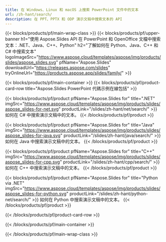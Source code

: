 ```yaml
---
title: 在 Windows、Linux 和 macOS 上搜索 PowerPoint 文件中的文本
url: /zh-hant/search/
description: 在 PPT、PPTX 和 ODP 演示文稿中搜索文本的 API
---
```


{{< blocks/products/pf/main-wrap-class >}}
{{< blocks/products/pf/upper-banner h1="使用 Aspose.Slides API 在 PowerPoint 和 OpenOffice 文檔中搜索文本：.NET、Java、C++、Python" h2="了解如何在 Python、Java、C++ 和 C# 中搜索文本" logoImageSrc="https://www.aspose.cloud/templates/aspose/img/products/slides/aspose_slides.svg" pfName="Aspose.Slides" downloadUrl="https://releases.aspose.com/slides" tryOnlineUrl="https://products.aspose.app/slides/family/" >}}

{{< blocks/products/pf/main-container >}}
{{< blocks/products/pf/product-card-row title="Aspose.Slides PowerPoint 代碼示例在線包括" >}}

{{< blocks/products/pf/product pfName="Aspose.Slides for" title=".NET" imgSrc="https://www.aspose.cloud/templates/aspose/img/products/slides/aspose_slides-for-net.svg" productLink="/slides/zh-hant/net/search/" >}}
如何在 C# 中搜索演示文稿中的文本。
{{< /blocks/products/pf/product >}}

{{< blocks/products/pf/product pfName="Aspose.Slides for" title="Java" imgSrc="https://www.aspose.cloud/templates/aspose/img/products/slides/aspose_slides-for-java.svg" productLink="/slides/zh-hant/java/search/" >}}
如何在 Java 中搜索演示文稿中的文本。
{{< /blocks/products/pf/product >}}

{{< blocks/products/pf/product pfName="Aspose.Slides for" title="C++" imgSrc="https://www.aspose.cloud/templates/aspose/img/products/slides/aspose_slides-for-cpp.svg" productLink="/slides/zh-hant/cpp/search/" >}}
如何在 C++ 中搜索演示文稿中的文本。
{{< /blocks/products/pf/product >}}

{{< blocks/products/pf/product pfName="Aspose.Slides for" title="Python via .NET" imgSrc="https://www.aspose.cloud/templates/aspose/img/products/slides/aspose_slides-for-python.svg" productLink="/slides/zh-hant/python-net/search/" >}}
如何在 Python 中搜索演示文稿中的文本。
{{< /blocks/products/pf/product >}}

{{< /blocks/products/pf/product-card-row >}}

{{< /blocks/products/pf/main-container >}}

{{< /blocks/products/pf/main-wrap-class >}}
